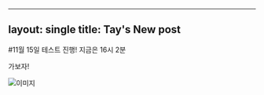 ----
layout: single
title: Tay's New post
----

#11월 15일 테스트 진행! 지금은 16시 2분

가보자!





![이미지](../../../../Github/Taehyoung1215.github.io/images/2023-11-15-first/이미지.png)
